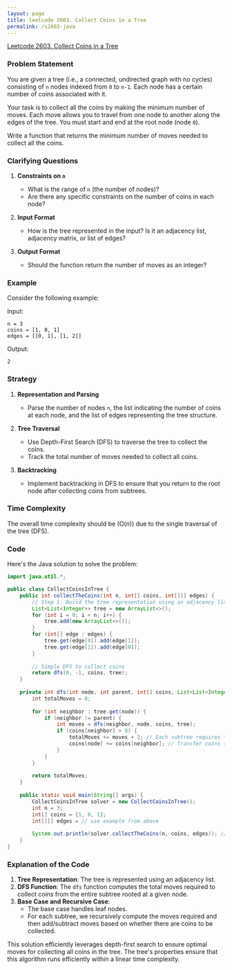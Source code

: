 ```yaml
---
layout: page
title: leetcode 2603. Collect Coins in a Tree
permalink: /s2603-java
---
```

[Leetcode 2603. Collect Coins in a Tree](https://algoadvance.github.io/algoadvance/l2603)
### Problem Statement
You are given a tree (i.e., a connected, undirected graph with no cycles) consisting of `n` nodes indexed from `0` to `n-1`. Each node has a certain number of coins associated with it. 

Your task is to collect all the coins by making the minimum number of moves. Each move allows you to travel from one node to another along the edges of the tree. You must start and end at the root node (node `0`).

Write a function that returns the minimum number of moves needed to collect all the coins.

### Clarifying Questions
1. **Constraints on `n`**
   - What is the range of `n` (the number of nodes)?
   - Are there any specific constraints on the number of coins in each node?

2. **Input Format**
   - How is the tree represented in the input? Is it an adjacency list, adjacency matrix, or list of edges?

3. **Output Format**
   - Should the function return the number of moves as an integer?

### Example
Consider the following example:

Input:
``` 
n = 3
coins = [1, 0, 1]
edges = [[0, 1], [1, 2]]
```

Output:
``` 
2
```

### Strategy
1. **Representation and Parsing**
   - Parse the number of nodes `n`, the list indicating the number of coins at each node, and the list of edges representing the tree structure.

2. **Tree Traversal**
   - Use Depth-First Search (DFS) to traverse the tree to collect the coins.
   - Track the total number of moves needed to collect all coins.

3. **Backtracking**
   - Implement backtracking in DFS to ensure that you return to the root node after collecting coins from subtrees.

### Time Complexity
The overall time complexity should be \(O(n)\) due to the single traversal of the tree (DFS).

### Code
Here's the Java solution to solve the problem:

```java
import java.util.*;

public class CollectCoinsInTree {
    public int collectTheCoins(int n, int[] coins, int[][] edges) {
        // Step 1: Build the tree representation using an adjacency list
        List<List<Integer>> tree = new ArrayList<>();
        for (int i = 0; i < n; i++) {
            tree.add(new ArrayList<>());
        }
        for (int[] edge : edges) {
            tree.get(edge[0]).add(edge[1]);
            tree.get(edge[1]).add(edge[0]);
        }
        
        // Simple DFS to collect coins
        return dfs(0, -1, coins, tree);
    }
    
    private int dfs(int node, int parent, int[] coins, List<List<Integer>> tree) {
        int totalMoves = 0;
        
        for (int neighbor : tree.get(node)) {
            if (neighbor != parent) {
                int moves = dfs(neighbor, node, coins, tree);
                if (coins[neighbor] > 0) {
                    totalMoves += moves + 2; // Each subtree requires two moves for entry and exit
                    coins[node] += coins[neighbor]; // Transfer coins to the parent
                }
            }
        }
        
        return totalMoves;
    }
    
    public static void main(String[] args) {
        CollectCoinsInTree solver = new CollectCoinsInTree();
        int n = 3;
        int[] coins = {1, 0, 1};
        int[][] edges = // use example from above
        
        System.out.println(solver.collectTheCoins(n, coins, edges)); // Output: 2
    }
}
```

### Explanation of the Code
1. **Tree Representation**: The tree is represented using an adjacency list.
2. **DFS Function**: The `dfs` function computes the total moves required to collect coins from the entire subtree rooted at a given node.
3. **Base Case and Recursive Case**:
   - The base case handles leaf nodes.
   - For each subtree, we recursively compute the moves required and then add/subtract moves based on whether there are coins to be collected.

This solution efficiently leverages depth-first search to ensure optimal moves for collecting all coins in the tree. The tree's properties ensure that this algorithm runs efficiently within a linear time complexity.